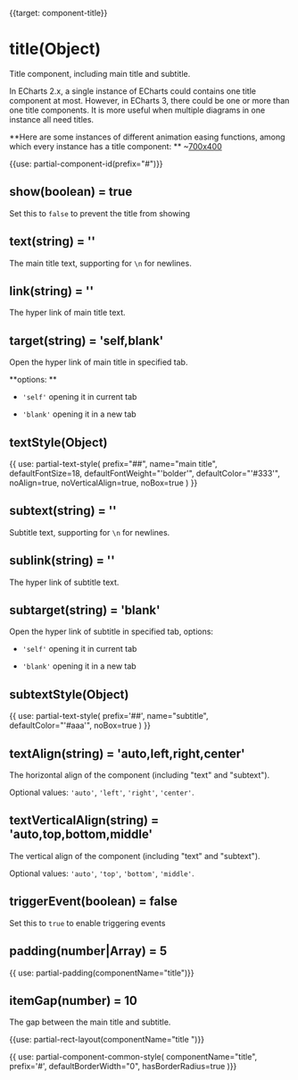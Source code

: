 
{{target: component-title}}

# title(Object)

Title component, including main title and subtitle.

In ECharts 2.x, a single instance of ECharts could contains one title component at most. However, in ECharts 3, there could be one or more than one title components. It is more useful when multiple diagrams in one instance all need titles.

**Here are some instances of different animation easing functions, among which every instance has a title component: **
~[700x400](${galleryViewPath}line-easing&edit=1&reset=1)


{{use: partial-component-id(prefix="#")}}

## show(boolean) = true

Set this to `false` to prevent the title from showing

## text(string) = ''

The main title text, supporting for `\n` for newlines.

## link(string) = ''

The hyper link of main title text.

## target(string) = 'self,blank'
Open the hyper link of main title in specified tab.

**options: **

+ `'self'` opening it in current tab

+ `'blank'` opening it in a new tab

## textStyle(Object)

{{ use: partial-text-style(
    prefix="##",
    name="main title",
    defaultFontSize=18,
    defaultFontWeight="'bolder'",
    defaultColor="'#333'",
    noAlign=true,
    noVerticalAlign=true,
    noBox=true
) }}


## subtext(string) = ''

Subtitle text, supporting for `\n` for newlines.


## sublink(string) = ''

The hyper link of subtitle text.


## subtarget(string) = 'blank'

 Open the hyper link of subtitle in specified tab, options:

+ `'self'` opening it in current tab

+ `'blank'` opening it in a new tab


## subtextStyle(Object)

{{ use: partial-text-style(
    prefix='##',
    name="subtitle",
    defaultColor="'#aaa'",
    noBox=true
) }}

## textAlign(string) = 'auto,left,right,center'
The horizontal align of the component (including "text" and "subtext").

Optional values: `'auto'`, `'left'`, `'right'`, `'center'`.

## textVerticalAlign(string) = 'auto,top,bottom,middle'
The vertical align of the component (including "text" and "subtext").

Optional values: `'auto'`, `'top'`, `'bottom'`, `'middle'`.

## triggerEvent(boolean) = false

Set this to `true` to enable triggering events

## padding(number|Array) = 5

{{ use: partial-padding(componentName="title")}}

## itemGap(number) = 10

The gap between the main title and subtitle.

{{use: partial-rect-layout(componentName="title ")}}

{{ use: partial-component-common-style(
    componentName="title",
    prefix='#',
    defaultBorderWidth="0",
    hasBorderRadius=true
)}}




